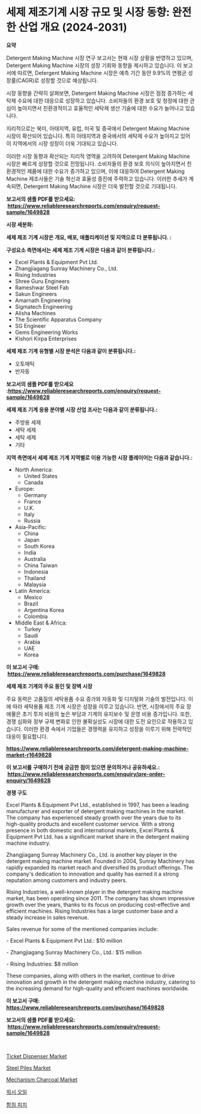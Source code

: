 <p><h1>세제 제조기계 시장 규모 및 시장 동향: 완전한 산업 개요 (2024-2031)</h1></p><p><strong>요약</strong></p>
<p><p>Detergent Making Machine 시장 연구 보고서는 현재 시장 상황을 반영하고 있으며, Detergent Making Machine 시장의 성장 기회와 동향을 제시하고 있습니다. 이 보고서에 따르면, Detergent Making Machine 시장은 예측 기간 동안 9.9%의 연평균 성장률(CAGR)로 성장할 것으로 예상됩니다. </p><p>시장 동향을 간략히 살펴보면, Detergent Making Machine 시장은 점점 증가하는 세탁제 수요에 대한 대응으로 성장하고 있습니다. 소비자들의 환경 보호 및 청정에 대한 관심이 높아지면서 친환경적이고 효율적인 세탁제 생산 기술에 대한 수요가 늘어나고 있습니다.</p><p>지리적으로는 북미, 아태지역, 유럽, 미국 및 중국에서 Detergent Making Machine 시장이 확산되어 있습니다. 특히 아태지역과 중국에서의 세탁제 수요가 높아지고 있어 이 지역에서의 시장 성장이 더욱 기대되고 있습니다.</p><p>이러한 시장 동향과 확산되는 지리적 영역을 고려하여 Detergent Making Machine 시장은 빠르게 성장할 것으로 전망됩니다. 소비자들의 환경 보호 의식이 높아지면서 친환경적인 제품에 대한 수요가 증가하고 있으며, 이에 대응하여 Detergent Making Machine 제조사들은 기술 혁신과 효율성 증진에 주력하고 있습니다. 이러한 추세가 계속되면, Detergent Making Machine 시장은 더욱 발전할 것으로 기대됩니다.</p></p>
<p><strong>보고서의 샘플 PDF를 받으세요: &nbsp;<a href="https://www.reliableresearchreports.com/enquiry/request-sample/1649828">https://www.reliableresearchreports.com/enquiry/request-sample/1649828</a></strong></p>
<p><strong>시장 세분화:</strong></p>
<p><strong> 세제 제조 기계 시장은 개요, 배포, 애플리케이션 및 지역으로 더 분류됩니다. :</strong></p>
<p><strong>구성요소 측면에서는 세제 제조 기계 시장은 다음과 같이 분류됩니다.:</strong></p>
<p><ul><li>Excel Plants & Equipment Pvt Ltd.</li><li>Zhangjiagang Sunray Machinery Co., Ltd.</li><li>Rising Industries</li><li>Shree Guru Engineers</li><li>Rameshwar Steel Fab</li><li>Sakun Engineers</li><li>Amarnath Engineering</li><li>Sigmatech Engineering</li><li>Alisha Machines</li><li>The Scientific Apparatus Company</li><li>SG Engineer</li><li>Gems Engineering Works</li><li>Kishori Kirpa Enterprises</li></ul></p>
<p><strong> 세제 제조 기계 유형별 시장 분석은 다음과 같이 분류됩니다.:</strong></p>
<p><ul><li>오토매틱</li><li>반자동</li></ul></p>
<p><strong>보고서의 샘플 PDF를 받으세요 :<a href="https://www.reliableresearchreports.com/enquiry/request-sample/1649828">https://www.reliableresearchreports.com/enquiry/request-sample/1649828</a></strong></p>
<p><strong> 세제 제조 기계 응용 분야별 시장 산업 조사는 다음과 같이 분류됩니다.:</strong></p>
<p><ul><li>주방용 세제</li><li>세탁 세제</li><li>세탁 세제</li><li>기타</li></ul></p>
<p><strong>지역 측면에서 세제 제조 기계 지역별로 이용 가능한 시장 플레이어는 다음과 같습니다.:</strong></p>
<p><ul>
    <li>
        North America:
        <ul>
            <li>United States</li>
            <li>Canada</li>
        </ul>
    </li>
    <li>
        Europe:
        <ul>
            <li>Germany</li>
            <li>France</li>
            <li>U.K.</li>
            <li>Italy</li>
            <li>Russia</li>
        </ul>
    </li>
    <li>
        Asia-Pacific:
        <ul>
            <li>China</li>
            <li>Japan</li>
            <li>South Korea</li>
            <li>India</li>
            <li>Australia</li>
            <li>China Taiwan</li>
            <li>Indonesia</li>
            <li>Thailand</li>
            <li>Malaysia</li>
        </ul>
    </li>
    <li>
        Latin America:
        <ul>
            <li>Mexico</li>
            <li>Brazil</li>
            <li>Argentina Korea</li>
            <li>Colombia</li>
        </ul>
    </li>
    <li>
        Middle East & Africa:
        <ul>
            <li>Turkey</li>
            <li>Saudi</li>
            <li>Arabia</li>
            <li>UAE</li>
            <li>Korea</li>
        </ul>
    </li>
    </ul></p>
<p><strong>이 보고서 구매: &nbsp;<a href="https://www.reliableresearchreports.com/purchase/1649828">https://www.reliableresearchreports.com/purchase/1649828</a></strong></p>
<p><strong>세제 제조 기계의 주요 동인 및 장벽 시장</strong></p>
<p><p>주요 동력은 고품질의 세탁용품 수요 증가와 자동화 및 디지털화 기술의 발전입니다. 이에 따라 세탁용품 제조 기계 시장은 성장을 이루고 있습니다. 반면, 시장에서의 주요 장애물은 초기 투자 비용의 높은 부담과 기계의 유지보수 및 운영 비용 증가입니다. 또한, 경쟁 심화와 정부 규제 변화로 인한 불확실성도 시장에 대한 도전 요인으로 작용하고 있습니다. 이러한 환경 속에서 기업들은 경쟁력을 유지하고 성장을 이루기 위해 전략적인 대응이 필요합니다.</p></p>
<p><strong><a href="https://www.reliableresearchreports.com/detergent-making-machine-market-r1649828">https://www.reliableresearchreports.com/detergent-making-machine-market-r1649828</a></strong></p>
<p><strong>이 보고서를 구매하기 전에 궁금한 점이 있으면 문의하거나 공유하세요.: &nbsp;<a href="https://www.reliableresearchreports.com/enquiry/pre-order-enquiry/1649828">https://www.reliableresearchreports.com/enquiry/pre-order-enquiry/1649828</a></strong></p>
<p><strong>경쟁 구도</strong></p>
<p><p>Excel Plants & Equipment Pvt Ltd., established in 1997, has been a leading manufacturer and exporter of detergent making machines in the market. The company has experienced steady growth over the years due to its high-quality products and excellent customer service. With a strong presence in both domestic and international markets, Excel Plants & Equipment Pvt Ltd. has a significant market share in the detergent making machine industry.</p><p>Zhangjiagang Sunray Machinery Co., Ltd. is another key player in the detergent making machine market. Founded in 2004, Sunray Machinery has rapidly expanded its market reach and diversified its product offerings. The company's dedication to innovation and quality has earned it a strong reputation among customers and industry peers.</p><p>Rising Industries, a well-known player in the detergent making machine market, has been operating since 2011. The company has shown impressive growth over the years, thanks to its focus on producing cost-effective and efficient machines. Rising Industries has a large customer base and a steady increase in sales revenue.</p><p>Sales revenue for some of the mentioned companies include:</p><p>- Excel Plants & Equipment Pvt Ltd.: $10 million</p><p>- Zhangjiagang Sunray Machinery Co., Ltd.: $15 million</p><p>- Rising Industries: $8 million</p><p>These companies, along with others in the market, continue to drive innovation and growth in the detergent making machine industry, catering to the increasing demand for high-quality and efficient machines worldwide.</p></p>
<p><strong>이 보고서 구매: &nbsp; <a href="https://www.reliableresearchreports.com/purchase/1649828">https://www.reliableresearchreports.com/purchase/1649828</a></strong></p>
<p><strong>보고서의 샘플 PDF를 받으세요: &nbsp;<a href="https://www.reliableresearchreports.com/enquiry/request-sample/1649828">https://www.reliableresearchreports.com/enquiry/request-sample/1649828</a></strong><strong></strong></p>
<p>&nbsp;</p>
<p><p><a href="https://github.com/ChiragRp1/Market-Research-Report-List-4/blob/main/ticket-dispenser-market.md">Ticket Dispenser Market</a></p><p><a href="https://issuu.com/reportprime-2/docs/steel-piles-market-size-2030.pptx">Steel Piles Market</a></p><p><a href="https://issuu.com/reportprime-2/docs/mechanism-charcoal-market-size-2030.pptx">Mechanism Charcoal Market</a></p><p><a href="https://github.com/vsckjg50460/Market-Research-Report-List-1/blob/main/473400428771.md">워시 오일</a></p><p><a href="https://github.com/akzkkws047661437/Market-Research-Report-List-1/blob/main/919724428770.md">함침 피치</a></p></p>